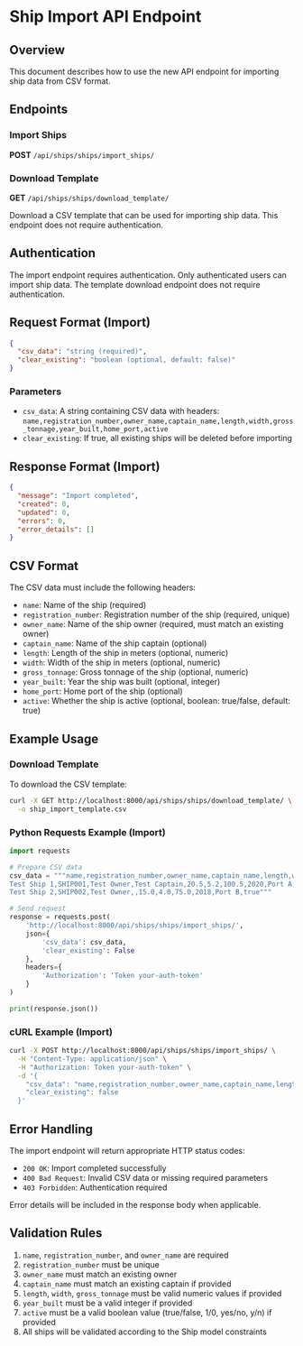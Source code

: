 # Ship Import API Endpoint

## Overview

This document describes how to use the new API endpoint for importing ship data from CSV format.

## Endpoints

### Import Ships

**POST** `/api/ships/ships/import_ships/`

### Download Template

**GET** `/api/ships/ships/download_template/`

Download a CSV template that can be used for importing ship data. This endpoint does not require authentication.

## Authentication

The import endpoint requires authentication. Only authenticated users can import ship data.
The template download endpoint does not require authentication.

## Request Format (Import)

```json
{
  "csv_data": "string (required)",
  "clear_existing": "boolean (optional, default: false)"
}
```

### Parameters

- `csv_data`: A string containing CSV data with headers: `name,registration_number,owner_name,captain_name,length,width,gross_tonnage,year_built,home_port,active`
- `clear_existing`: If true, all existing ships will be deleted before importing

## Response Format (Import)

```json
{
  "message": "Import completed",
  "created": 0,
  "updated": 0,
  "errors": 0,
  "error_details": []
}
```

## CSV Format

The CSV data must include the following headers:

- `name`: Name of the ship (required)
- `registration_number`: Registration number of the ship (required, unique)
- `owner_name`: Name of the ship owner (required, must match an existing owner)
- `captain_name`: Name of the ship captain (optional)
- `length`: Length of the ship in meters (optional, numeric)
- `width`: Width of the ship in meters (optional, numeric)
- `gross_tonnage`: Gross tonnage of the ship (optional, numeric)
- `year_built`: Year the ship was built (optional, integer)
- `home_port`: Home port of the ship (optional)
- `active`: Whether the ship is active (optional, boolean: true/false, default: true)

## Example Usage

### Download Template

To download the CSV template:

```bash
curl -X GET http://localhost:8000/api/ships/ships/download_template/ \
  -o ship_import_template.csv
```

### Python Requests Example (Import)

```python
import requests

# Prepare CSV data
csv_data = """name,registration_number,owner_name,captain_name,length,width,gross_tonnage,year_built,home_port,active
Test Ship 1,SHIP001,Test Owner,Test Captain,20.5,5.2,100.5,2020,Port A,true
Test Ship 2,SHIP002,Test Owner,,15.0,4.0,75.0,2018,Port B,true"""

# Send request
response = requests.post(
    'http://localhost:8000/api/ships/ships/import_ships/',
    json={
        'csv_data': csv_data,
        'clear_existing': False
    },
    headers={
        'Authorization': 'Token your-auth-token'
    }
)

print(response.json())
```

### cURL Example (Import)

```bash
curl -X POST http://localhost:8000/api/ships/ships/import_ships/ \
  -H "Content-Type: application/json" \
  -H "Authorization: Token your-auth-token" \
  -d '{
    "csv_data": "name,registration_number,owner_name,captain_name,length,width,gross_tonnage,year_built,home_port,active\nTest Ship 1,SHIP001,Test Owner,Test Captain,20.5,5.2,100.5,2020,Port A,true\nTest Ship 2,SHIP002,Test Owner,,15.0,4.0,75.0,2018,Port B,true",
    "clear_existing": false
  }'
```

## Error Handling

The import endpoint will return appropriate HTTP status codes:

- `200 OK`: Import completed successfully
- `400 Bad Request`: Invalid CSV data or missing required parameters
- `403 Forbidden`: Authentication required

Error details will be included in the response body when applicable.

## Validation Rules

1. `name`, `registration_number`, and `owner_name` are required
2. `registration_number` must be unique
3. `owner_name` must match an existing owner
4. `captain_name` must match an existing captain if provided
5. `length`, `width`, `gross_tonnage` must be valid numeric values if provided
6. `year_built` must be a valid integer if provided
7. `active` must be a valid boolean value (true/false, 1/0, yes/no, y/n) if provided
8. All ships will be validated according to the Ship model constraints
